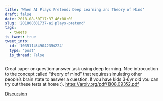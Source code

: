 ```yaml
---
title: 'When AI Plays Pretend: Deep Learning and Theory of Mind'
draft: false
date: 2018-08-30T17:37:46+00:00
slug: '201808301737-ai-plays-pretend'
tags:
  - tweets
is_tweet: true
tweet_info:
  id: '1035114349042356224'
  type: 'post'
  is_thread: False
---
```




Great paper on question-answer task using deep learning. Nice introduction to the concept called “theory of mind” that requires simulating other people’s brain state to answer a question. If you have kids 3-6yr old you can try out these tests at home :). <https://arxiv.org/pdf/1808.09352.pdf>

[Discussion](https://x.com/sytelus/status/1035114349042356224)
